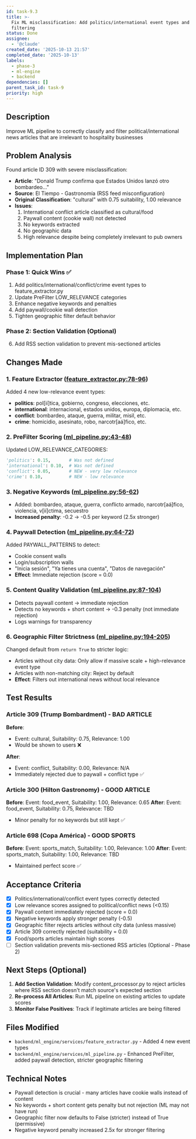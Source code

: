 ```yaml
---
id: task-9.3
title: >-
  Fix ML misclassification: Add politics/international event types and improve
  filtering
status: Done
assignee:
  - '@claude'
created_date: '2025-10-13 21:57'
completed_date: '2025-10-13'
labels:
  - phase-3
  - ml-engine
  - backend
dependencies: []
parent_task_id: task-9
priority: high
---
```


## Description

<!-- SECTION:DESCRIPTION:BEGIN -->
Improve ML pipeline to correctly classify and filter political/international news articles that are irrelevant to hospitality businesses
<!-- SECTION:DESCRIPTION:END -->

## Problem Analysis

Found article ID 309 with severe misclassification:
- **Article**: "Donald Trump confirma que Estados Unidos lanzó otro bombardeo..."
- **Source**: El Tiempo - Gastronomía (RSS feed misconfiguration)
- **Original Classification**: "cultural" with 0.75 suitability, 1.00 relevance
- **Issues**:
  1. International conflict article classified as cultural/food
  2. Paywall content (cookie wall) not detected
  3. No keywords extracted
  4. No geographic data
  5. High relevance despite being completely irrelevant to pub owners

## Implementation Plan

### Phase 1: Quick Wins ✅
1. Add politics/international/conflict/crime event types to feature_extractor.py
2. Update PreFilter LOW_RELEVANCE categories
3. Enhance negative keywords and penalties
4. Add paywall/cookie wall detection
5. Tighten geographic filter default behavior

### Phase 2: Section Validation (Optional)
6. Add RSS section validation to prevent mis-sectioned articles

## Changes Made

### 1. Feature Extractor ([feature_extractor.py:78-96](backend/ml_engine/services/feature_extractor.py#L78-L96))
Added 4 new low-relevance event types:
- **politics**: pol[ií]tica, gobierno, congreso, elecciones, etc.
- **international**: internacional, estados unidos, europa, diplomacia, etc.
- **conflict**: bombardeo, ataque, guerra, militar, misil, etc.
- **crime**: homicidio, asesinato, robo, narcotr[aá]fico, etc.

### 2. PreFilter Scoring ([ml_pipeline.py:43-48](backend/ml_engine/services/ml_pipeline.py#L43-L48))
Updated LOW_RELEVANCE_CATEGORIES:
```python
'politics': 0.15,       # Was not defined
'international': 0.10,  # Was not defined
'conflict': 0.05,       # NEW - very low relevance
'crime': 0.10,          # NEW - low relevance
```

### 3. Negative Keywords ([ml_pipeline.py:56-62](backend/ml_engine/services/ml_pipeline.py#L56-L62))
- Added: bombardeo, ataque, guerra, conflicto armado, narcotr[aá]fico, violencia, v[ií]ctima, secuestro
- **Increased penalty**: -0.2 → -0.5 per keyword (2.5x stronger)

### 4. Paywall Detection ([ml_pipeline.py:64-72](backend/ml_engine/services/ml_pipeline.py#L64-L72))
Added PAYWALL_PATTERNS to detect:
- Cookie consent walls
- Login/subscription walls
- "Inicia sesión", "Ya tienes una cuenta", "Datos de navegación"
- **Effect**: Immediate rejection (score = 0.0)

### 5. Content Quality Validation ([ml_pipeline.py:87-104](backend/ml_engine/services/ml_pipeline.py#L87-L104))
- Detects paywall content → immediate rejection
- Detects no keywords + short content → -0.3 penalty (not immediate rejection)
- Logs warnings for transparency

### 6. Geographic Filter Strictness ([ml_pipeline.py:194-205](backend/ml_engine/services/ml_pipeline.py#L194-L205))
Changed default from `return True` to stricter logic:
- Articles without city data: Only allow if massive scale + high-relevance event type
- Articles with non-matching city: Reject by default
- **Effect**: Filters out international news without local relevance

## Test Results

### Article 309 (Trump Bombardment) - BAD ARTICLE
**Before**:
- Event: cultural, Suitability: 0.75, Relevance: 1.00
- Would be shown to users ❌

**After**:
- Event: conflict, Suitability: 0.00, Relevance: N/A
- Immediately rejected due to paywall + conflict type ✅

### Article 300 (Hilton Gastronomy) - GOOD ARTICLE
**Before**: Event: food_event, Suitability: 1.00, Relevance: 0.65
**After**: Event: food_event, Suitability: 0.75, Relevance: TBD
- Minor penalty for no keywords but still kept ✅

### Article 698 (Copa América) - GOOD SPORTS
**Before**: Event: sports_match, Suitability: 1.00, Relevance: 1.00
**After**: Event: sports_match, Suitability: 1.00, Relevance: TBD
- Maintained perfect score ✅

## Acceptance Criteria

- [x] Politics/international/conflict event types correctly detected
- [x] Low relevance scores assigned to political/conflict news (<0.15)
- [x] Paywall content immediately rejected (score = 0.0)
- [x] Negative keywords apply stronger penalty (-0.5)
- [x] Geographic filter rejects articles without city data (unless massive)
- [x] Article 309 correctly rejected (suitability = 0.0)
- [x] Food/sports articles maintain high scores
- [ ] Section validation prevents mis-sectioned RSS articles (Optional - Phase 2)

## Next Steps (Optional)

1. **Add Section Validation**: Modify content_processor.py to reject articles where RSS section doesn't match source's expected section
2. **Re-process All Articles**: Run ML pipeline on existing articles to update scores
3. **Monitor False Positives**: Track if legitimate articles are being filtered

## Files Modified

- `backend/ml_engine/services/feature_extractor.py` - Added 4 new event types
- `backend/ml_engine/services/ml_pipeline.py` - Enhanced PreFilter, added paywall detection, stricter geographic filtering

## Technical Notes

- Paywall detection is crucial - many articles have cookie walls instead of content
- No keywords + short content gets penalty but not rejection (ML may not have run)
- Geographic filter now defaults to False (stricter) instead of True (permissive)
- Negative keyword penalty increased 2.5x for stronger filtering
